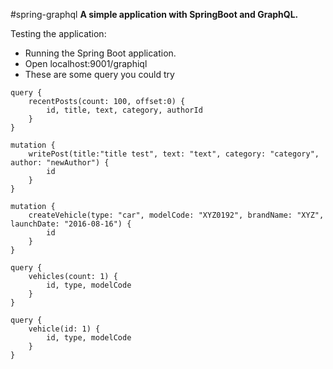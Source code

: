 #spring-graphql
**A simple application with SpringBoot and GraphQL.**

Testing the application:
- Running the Spring Boot application.
- Open localhost:9001/graphiql
- These are some query you could try
     
```
query {
    recentPosts(count: 100, offset:0) {
        id, title, text, category, authorId
    }
}
```

```
mutation {
    writePost(title:"title test", text: "text", category: "category", author: "newAuthor") {
        id
    }
}
```

```
mutation {
    createVehicle(type: "car", modelCode: "XYZ0192", brandName: "XYZ", launchDate: "2016-08-16") {
        id
    }
}
```

```
query {
    vehicles(count: 1) {
        id, type, modelCode
    }
}
```
```
query {
    vehicle(id: 1) {
        id, type, modelCode
    }
}
```
